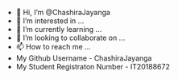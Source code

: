 - 👋 Hi, I’m @ChashiraJayanga
- 👀 I’m interested in ...
- 🌱 I’m currently learning ...
- 💞️ I’m looking to collaborate on ...
- 📫 How to reach me ...
- My Github Username - ChashiraJayanga
- My Student Registraton Number - IT20188672

<!---
ChashiraJayanga/ChashiraJayanga is a ✨ special ✨ repository because its `README.md` (this file) appears on your GitHub profile.
You can click the Preview link to take a look at your changes.
--->

